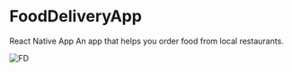 # FoodDeliveryApp
React Native App 
An app that helps you order food from local restaurants.

![FD](https://user-images.githubusercontent.com/80453075/125417547-efaf2e25-7602-4c6e-9de2-2c69973d867e.png)
